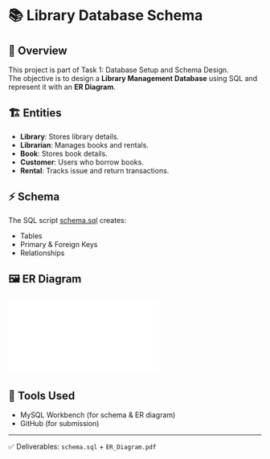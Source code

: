 # 📚 Library Database Schema

## 📌 Overview
This project is part of Task 1: Database Setup and Schema Design.  
The objective is to design a **Library Management Database** using SQL and represent it with an **ER Diagram**.

## 🏗 Entities
- **Library**: Stores library details.
- **Librarian**: Manages books and rentals.
- **Book**: Stores book details.
- **Customer**: Users who borrow books.
- **Rental**: Tracks issue and return transactions.

## ⚡ Schema
The SQL script [schema.sql](schema.sql) creates:
- Tables
- Primary & Foreign Keys
- Relationships

## 🖼 ER Diagram
![ER Diagram](ER-Diagram.pdf)

## 🚀 Tools Used
- MySQL Workbench (for schema & ER diagram)
- GitHub (for submission)

---
✅ Deliverables: `schema.sql` + `ER_Diagram.pdf`

